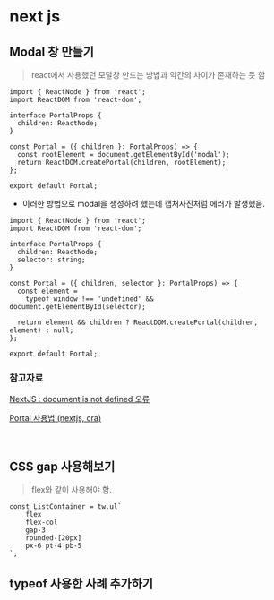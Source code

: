 # next js

## Modal 창 만들기

> react에서 사용했던 모달창 만드는 방법과 약간의 차이가 존재하는 듯 함

```TS
import { ReactNode } from 'react';
import ReactDOM from 'react-dom';

interface PortalProps {
  children: ReactNode;
}

const Portal = ({ children }: PortalProps) => {
  const rootElement = document.getElementById('modal');
  return ReactDOM.createPortal(children, rootElement);
};

export default Portal;
```

- 이러한 방법으로 modal을 생성하려 했는데 캡처사진처럼 에러가 발생했음.

```TS
import { ReactNode } from 'react';
import ReactDOM from 'react-dom';

interface PortalProps {
  children: ReactNode;
  selector: string;
}

const Portal = ({ children, selector }: PortalProps) => {
  const element =
    typeof window !== 'undefined' && document.getElementById(selector);

  return element && children ? ReactDOM.createPortal(children, element) : null;
};

export default Portal;
```

### 참고자료

[NextJS : document is not defined 오류](https://ryuhojin.tistory.com/8)

[Portal 사용법 (nextjs, cra)](https://kyounghwan01.github.io/blog/React/next/use-portal/#next%E1%84%8B%E1%85%A6%E1%84%89%E1%85%A5-portal-%E1%84%89%E1%85%A1%E1%84%8B%E1%85%AD%E1%86%BC%E1%84%92%E1%85%A1%E1%84%80%E1%85%B5)

<br>

## CSS gap 사용해보기

> flex와 같이 사용해야 함.

```TSX
const ListContainer = tw.ul`
    flex
    flex-col
    gap-3
    rounded-[20px]
    px-6 pt-4 pb-5
`;
```

## typeof 사용한 사례 추가하기
